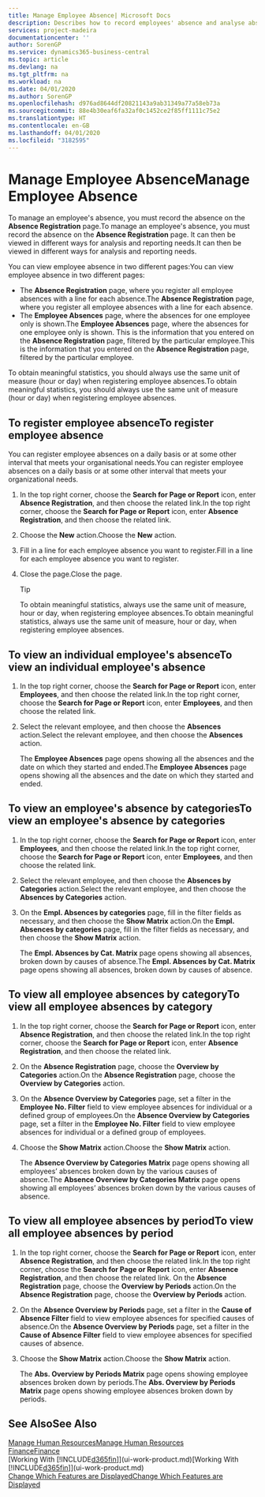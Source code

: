 ```yaml
---
title: Manage Employee Absence| Microsoft Docs
description: Describes how to record employees' absence and analyse absence statistics.
services: project-madeira
documentationcenter: ''
author: SorenGP
ms.service: dynamics365-business-central
ms.topic: article
ms.devlang: na
ms.tgt_pltfrm: na
ms.workload: na
ms.date: 04/01/2020
ms.author: SorenGP
ms.openlocfilehash: d976ad8644df20821143a9ab31349a77a58eb73a
ms.sourcegitcommit: 88e4b30eaf6fa32af0c1452ce2f85ff1111c75e2
ms.translationtype: HT
ms.contentlocale: en-GB
ms.lasthandoff: 04/01/2020
ms.locfileid: "3182595"
---
```

# <a name="manage-employee-absence"></a><span data-ttu-id="37d05-103">Manage Employee Absence</span><span class="sxs-lookup"><span data-stu-id="37d05-103">Manage Employee Absence</span></span>
<span data-ttu-id="37d05-104">To manage an employee's absence, you must record the absence on the **Absence Registration** page.</span><span class="sxs-lookup"><span data-stu-id="37d05-104">To manage an employee's absence, you must record the absence on the **Absence Registration** page.</span></span> <span data-ttu-id="37d05-105">It can then be viewed in different ways for analysis and reporting needs.</span><span class="sxs-lookup"><span data-stu-id="37d05-105">It can then be viewed in different ways for analysis and reporting needs.</span></span>

<span data-ttu-id="37d05-106">You can view employee absence in two different pages:</span><span class="sxs-lookup"><span data-stu-id="37d05-106">You can view employee absence in two different pages:</span></span>

* <span data-ttu-id="37d05-107">The **Absence Registration** page, where you register all employee absences with a line for each absence.</span><span class="sxs-lookup"><span data-stu-id="37d05-107">The **Absence Registration** page, where you register all employee absences with a line for each absence.</span></span>
* <span data-ttu-id="37d05-108">The **Employee Absences** page, where the absences for one employee only is shown.</span><span class="sxs-lookup"><span data-stu-id="37d05-108">The **Employee Absences** page, where the absences for one employee only is shown.</span></span> <span data-ttu-id="37d05-109">This is the information that you entered on the **Absence Registration** page, filtered by the particular employee.</span><span class="sxs-lookup"><span data-stu-id="37d05-109">This is the information that you entered on the **Absence Registration** page, filtered by the particular employee.</span></span>

<span data-ttu-id="37d05-110">To obtain meaningful statistics, you should always use the same unit of measure (hour or day) when registering employee absences.</span><span class="sxs-lookup"><span data-stu-id="37d05-110">To obtain meaningful statistics, you should always use the same unit of measure (hour or day) when registering employee absences.</span></span>

## <a name="to-register-employee-absence"></a><span data-ttu-id="37d05-111">To register employee absence</span><span class="sxs-lookup"><span data-stu-id="37d05-111">To register employee absence</span></span>
<span data-ttu-id="37d05-112">You can register employee absences on a daily basis or at some other interval that meets your organisational needs.</span><span class="sxs-lookup"><span data-stu-id="37d05-112">You can register employee absences on a daily basis or at some other interval that meets your organizational needs.</span></span>

1. <span data-ttu-id="37d05-113">In the top right corner, choose the **Search for Page or Report** icon, enter **Absence Registration**, and then choose the related link.</span><span class="sxs-lookup"><span data-stu-id="37d05-113">In the top right corner, choose the **Search for Page or Report** icon, enter **Absence Registration**, and then choose the related link.</span></span>
2. <span data-ttu-id="37d05-114">Choose the **New** action.</span><span class="sxs-lookup"><span data-stu-id="37d05-114">Choose the **New** action.</span></span>
3. <span data-ttu-id="37d05-115">Fill in a line for each employee absence you want to register.</span><span class="sxs-lookup"><span data-stu-id="37d05-115">Fill in a line for each employee absence you want to register.</span></span>
4. <span data-ttu-id="37d05-116">Close the page.</span><span class="sxs-lookup"><span data-stu-id="37d05-116">Close the page.</span></span>

    > [!Tip]
    > <span data-ttu-id="37d05-117">To obtain meaningful statistics, always use the same unit of measure, hour or day, when registering employee absences.</span><span class="sxs-lookup"><span data-stu-id="37d05-117">To obtain meaningful statistics, always use the same unit of measure, hour or day, when registering employee absences.</span></span>

## <a name="to-view-an-individual-employees-absence"></a><span data-ttu-id="37d05-118">To view an individual employee's absence</span><span class="sxs-lookup"><span data-stu-id="37d05-118">To view an individual employee's absence</span></span>
1. <span data-ttu-id="37d05-119">In the top right corner, choose the **Search for Page or Report** icon, enter **Employees**, and then choose the related link.</span><span class="sxs-lookup"><span data-stu-id="37d05-119">In the top right corner, choose the **Search for Page or Report** icon, enter **Employees**, and then choose the related link.</span></span>
2. <span data-ttu-id="37d05-120">Select the relevant employee, and then choose the **Absences** action.</span><span class="sxs-lookup"><span data-stu-id="37d05-120">Select the relevant employee, and then choose the **Absences** action.</span></span>

    <span data-ttu-id="37d05-121">The **Employee Absences** page opens showing all the absences and the date on which they started and ended.</span><span class="sxs-lookup"><span data-stu-id="37d05-121">The **Employee Absences** page opens showing all the absences and the date on which they started and ended.</span></span>

## <a name="to-view-an-employees-absence-by-categories"></a><span data-ttu-id="37d05-122">To view an employee's absence by categories</span><span class="sxs-lookup"><span data-stu-id="37d05-122">To view an employee's absence by categories</span></span>
1. <span data-ttu-id="37d05-123">In the top right corner, choose the **Search for Page or Report** icon, enter **Employees**, and then choose the related link.</span><span class="sxs-lookup"><span data-stu-id="37d05-123">In the top right corner, choose the **Search for Page or Report** icon, enter **Employees**, and then choose the related link.</span></span>
2. <span data-ttu-id="37d05-124">Select the relevant employee, and then choose the **Absences by Categories** action.</span><span class="sxs-lookup"><span data-stu-id="37d05-124">Select the relevant employee, and then choose the **Absences by Categories** action.</span></span>
3. <span data-ttu-id="37d05-125">On the **Empl. Absences by categories** page, fill in the filter fields as necessary, and then choose the **Show Matrix** action.</span><span class="sxs-lookup"><span data-stu-id="37d05-125">On the **Empl. Absences by categories** page, fill in the filter fields as necessary, and then choose the **Show Matrix** action.</span></span>

    <span data-ttu-id="37d05-126">The **Empl. Absences by Cat. Matrix** page opens showing all absences, broken down by causes of absence.</span><span class="sxs-lookup"><span data-stu-id="37d05-126">The **Empl. Absences by Cat. Matrix** page opens showing all absences, broken down by causes of absence.</span></span>

## <a name="to-view-all-employee-absences-by-category"></a><span data-ttu-id="37d05-127">To view all employee absences by category</span><span class="sxs-lookup"><span data-stu-id="37d05-127">To view all employee absences by category</span></span>
1. <span data-ttu-id="37d05-128">In the top right corner, choose the **Search for Page or Report** icon, enter **Absence Registration**, and then choose the related link.</span><span class="sxs-lookup"><span data-stu-id="37d05-128">In the top right corner, choose the **Search for Page or Report** icon, enter **Absence Registration**, and then choose the related link.</span></span>
2. <span data-ttu-id="37d05-129">On the **Absence Registration** page, choose the **Overview by Categories** action.</span><span class="sxs-lookup"><span data-stu-id="37d05-129">On the **Absence Registration** page, choose the **Overview by Categories** action.</span></span>
3. <span data-ttu-id="37d05-130">On the **Absence Overview by Categories** page, set a filter in the **Employee No. Filter** field to view employee absences for individual or a defined group of employees.</span><span class="sxs-lookup"><span data-stu-id="37d05-130">On the **Absence Overview by Categories** page, set a filter in the **Employee No. Filter** field to view employee absences for individual or a defined group of employees.</span></span>
4. <span data-ttu-id="37d05-131">Choose the **Show Matrix** action.</span><span class="sxs-lookup"><span data-stu-id="37d05-131">Choose the **Show Matrix** action.</span></span>

    <span data-ttu-id="37d05-132">The **Absence Overview by Categories Matrix** page opens showing all employees’ absences broken down by the various causes of absence.</span><span class="sxs-lookup"><span data-stu-id="37d05-132">The **Absence Overview by Categories Matrix** page opens showing all employees’ absences broken down by the various causes of absence.</span></span>

## <a name="to-view-all-employee-absences-by-period"></a><span data-ttu-id="37d05-133">To view all employee absences by period</span><span class="sxs-lookup"><span data-stu-id="37d05-133">To view all employee absences by period</span></span>
1. <span data-ttu-id="37d05-134">In the top right corner, choose the **Search for Page or Report** icon, enter **Absence Registration**, and then choose the related link.</span><span class="sxs-lookup"><span data-stu-id="37d05-134">In the top right corner, choose the **Search for Page or Report** icon, enter **Absence Registration**, and then choose the related link.</span></span>
   <span data-ttu-id="37d05-135">On the **Absence Registration** page, choose the **Overview by Periods** action.</span><span class="sxs-lookup"><span data-stu-id="37d05-135">On the **Absence Registration** page, choose the **Overview by Periods** action.</span></span>
2. <span data-ttu-id="37d05-136">On the **Absence Overview by Periods** page, set a filter in the **Cause of Absence Filter** field to view employee absences for specified causes of absence.</span><span class="sxs-lookup"><span data-stu-id="37d05-136">On the **Absence Overview by Periods** page, set a filter in the **Cause of Absence Filter** field to view employee absences for specified causes of absence.</span></span>
3. <span data-ttu-id="37d05-137">Choose the **Show Matrix** action.</span><span class="sxs-lookup"><span data-stu-id="37d05-137">Choose the **Show Matrix** action.</span></span>

    <span data-ttu-id="37d05-138">The **Abs. Overview by Periods Matrix** page opens showing employee absences broken down by periods.</span><span class="sxs-lookup"><span data-stu-id="37d05-138">The **Abs. Overview by Periods Matrix** page opens showing employee absences broken down by periods.</span></span>

## <a name="see-also"></a><span data-ttu-id="37d05-139">See Also</span><span class="sxs-lookup"><span data-stu-id="37d05-139">See Also</span></span>
[<span data-ttu-id="37d05-140">Manage Human Resources</span><span class="sxs-lookup"><span data-stu-id="37d05-140">Manage Human Resources</span></span>](hr-manage-human-resources.md)  
[<span data-ttu-id="37d05-141">Finance</span><span class="sxs-lookup"><span data-stu-id="37d05-141">Finance</span></span>](finance.md)  
<span data-ttu-id="37d05-142">[Working With [!INCLUDE[d365fin](includes/d365fin_md.md)]](ui-work-product.md)</span><span class="sxs-lookup"><span data-stu-id="37d05-142">[Working With [!INCLUDE[d365fin](includes/d365fin_md.md)]](ui-work-product.md)</span></span>  
[<span data-ttu-id="37d05-143">Change Which Features are Displayed</span><span class="sxs-lookup"><span data-stu-id="37d05-143">Change Which Features are Displayed</span></span>](ui-experiences.md)
